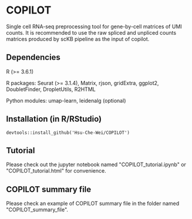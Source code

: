 # COPILOT
Single cell RNA-seq preprocessing tool for gene-by-cell matrices of UMI counts. It is recommended to use the raw spliced and unpliced counts matrices produced by scKB pipeline as the input of copilot.

## Dependencies

R (>= 3.6.1)

R packages: Seurat (>= 3.1.4), Matrix, rjson, gridExtra, ggplot2, DoubletFinder, DropletUtils, R2HTML

Python modules: umap-learn, leidenalg (optional)

## Installation (in R/RStudio)
   ```
devtools::install_github('Hsu-Che-Wei/COPILOT')
   ```

## Tutorial

Please check out the jupyter notebook named "COPILOT_tutorial.ipynb" or "COPILOT_tutorial.html" for convenience.

## COPILOT summary file

Please check an example of COPILOT summary file in the folder named "COPILOT_summary_file".
